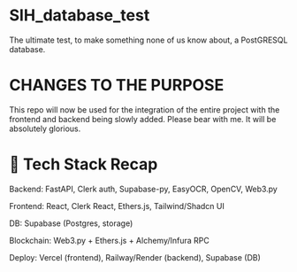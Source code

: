 # SIH_database_test
The ultimate test, to make something none of us know about, a PostGRESQL database.

# CHANGES TO THE PURPOSE
This repo will now be used for the integration of the entire project with the frontend and backend being slowly added. Please bear with me. It will be absolutely glorious.

# 🚀 Tech Stack Recap

Backend: FastAPI, Clerk auth, Supabase-py, EasyOCR, OpenCV, Web3.py

Frontend: React, Clerk React, Ethers.js, Tailwind/Shadcn UI

DB: Supabase (Postgres, storage)

Blockchain: Web3.py + Ethers.js + Alchemy/Infura RPC

Deploy: Vercel (frontend), Railway/Render (backend), Supabase (DB)
